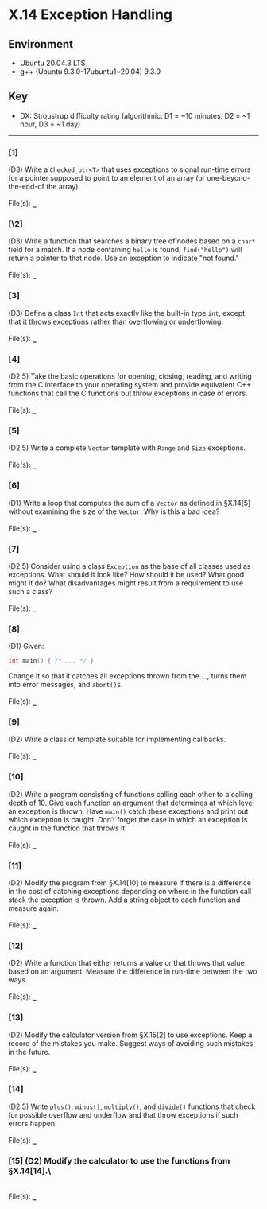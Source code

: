 # X.14 Exception Handling

## Environment
- Ubuntu 20.04.3 LTS
- g++ (Ubuntu 9.3.0-17ubuntu1~20.04) 9.3.0

## Key
- DX: Stroustrup difficulty rating (algorithmic: D1 = ~10 minutes, D2 = ~1 hour, D3 = ~1 day)

---

### \[1\]
(D3) Write a `Checked_ptr<T>` that uses exceptions to signal run-time errors for a pointer supposed to point to an element of an array (or one-beyond-the-end-of the array).\
\
File(s): [`_`](./)

### \[\2]
(D3) Write a function that searches a binary tree of nodes based on a `char*` field for a match. If a node containing `hello` is found, `find("hello")` will return a pointer to that node. Use an exception to indicate "not found."\
\
File(s): [`_`](./)

### \[3\]
(D3) Define a class `Int` that acts exactly like the built-in type `int`, except that it throws exceptions rather than overflowing or underflowing.\
\
File(s): [`_`](./)

### \[4\]
(D2.5) Take the basic operations for opening, closing, reading, and writing from the C interface to your operating system and provide equivalent C++ functions that call the C functions but throw exceptions in case of errors.\
\
File(s): [`_`](./)

### \[5\]
(D2.5) Write a complete `Vector` template with `Range` and `Size` exceptions.\
\
File(s): [`_`](./)

### \[6\]
(D1) Write a loop that computes the sum of a `Vector` as defined in §X.14\[5\] without examining the size of the `Vector`. Why is this a bad idea?\
\
File(s): [`_`](./)

### \[7\]
(D2.5) Consider using a class `Exception` as the base of all classes used as exceptions. What should it look like? How should it be used? What good might it do? What disadvantages might result from a requirement to use such a class?\
\
File(s): [`_`](./)

### \[8\]
(D1) Given:
```C++
int main() { /* ... */ }
```
Change it so that it catches all exceptions thrown from the ..., turns them into error messages, and `abort()`s.\
\
File(s): [`_`](./)

### \[9\]
(D2) Write a class or template suitable for implementing callbacks.\
\
File(s): [`_`](./)

### \[10\]
(D2) Write a program consisting of functions calling each other to a calling depth of 10. Give each function an argument that determines at which level an exception is thrown. Have
`main()` catch these exceptions and print out which exception is caught. Don’t forget the case in which an exception is caught in the function that throws it.\
\
File(s): [`_`](./)

### \[11\]
(D2) Modify the program from §X.14[10] to measure if there is a difference in the cost of catching exceptions depending on where in the function call stack the exception is thrown. Add a string object to each function and measure again.\
\
File(s): [`_`](./)

### \[12\]
(D2) Write a function that either returns a value or that throws that value based on an argument. Measure the difference in run-time between the two ways.\
\
File(s): [`_`](./)

### \[13\]
(D2) Modify the calculator version from §X.15[2] to use exceptions. Keep a record of the mistakes you make. Suggest ways of avoiding such mistakes in the future.\
\
File(s): [`_`](./)

### \[14\]
(D2.5) Write `plus()`, `minus()`, `multiply()`, and `divide()` functions that check for possible overflow and underflow and that throw exceptions if such errors happen.\
\
File(s): [`_`](./)

### \[15\] (D2) Modify the calculator to use the functions from §X.14[14].\
\
File(s): [`_`](./)

